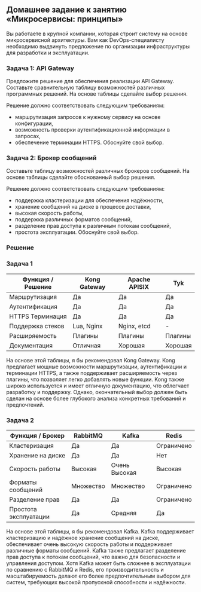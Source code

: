 ## Домашнее задание к занятию «Микросервисы: принципы»
Вы работаете в крупной компании, которая строит систему на основе микросервисной архитектуры. Вам как DevOps-специалисту необходимо выдвинуть предложение по организации инфраструктуры для разработки и эксплуатации.

### Задача 1: API Gateway
Предложите решение для обеспечения реализации API Gateway. Составьте сравнительную таблицу возможностей различных программных решений. На основе таблицы сделайте выбор решения.

Решение должно соответствовать следующим требованиям:

 - маршрутизация запросов к нужному сервису на основе конфигурации,
 - возможность проверки аутентификационной информации в запросах,
 - обеспечение терминации HTTPS.
Обоснуйте свой выбор.

### Задача 2: Брокер сообщений
Составьте таблицу возможностей различных брокеров сообщений. На основе таблицы сделайте обоснованный выбор решения.

Решение должно соответствовать следующим требованиям:

 - поддержка кластеризации для обеспечения надёжности,
 - хранение сообщений на диске в процессе доставки,
 - высокая скорость работы,
 - поддержка различных форматов сообщений,
 - разделение прав доступа к различным потокам сообщений,
 - простота эксплуатации.
Обоснуйте свой выбор.

### Решение

### Задача 1
| Функция / Решение |	Kong Gateway |	Apache APISIX |	Tyk |
| ---|---|---|---|
| Маршрутизация |	Да | Да |	Да |
| Аутентификация |	Да |	Да |	Да |
| HTTPS Терминация |	Да |	Да |	Да |
| Поддержка стеков |	Lua, Nginx	| Nginx, etcd	| - |
| Расширяемость |	Плагины |	Плагины |	Плагины |
| Документация |	Отличная |	Хорошая |	Хорошая |

На основе этой таблицы, я бы рекомендовал Kong Gateway. Kong предлагает мощные возможности маршрутизации, аутентификации и терминации HTTPS, а также поддерживает расширяемость через плагины, что позволяет легко добавлять новые функции. Kong также широко используется и имеет отличную документацию, что облегчает разработку и поддержку. Однако, окончательный выбор должен быть сделан на основе более глубокого анализа конкретных требований и предпочтений.

### Задача 2
| Функция / Брокер |	RabbitMQ |	Kafka |	Redis |
| --- | --- | --- | --- |
| Кластеризация |	Да |	Да |	Ограничено |
| Хранение на диске |	Да |	Да |	Нет |
| Скорость работы |	Высокая |	Очень Высокая |	Высокая |
| Форматы сообщений |	Множество |	Множество |	Ограничено |
| Разделение прав |	Да |	Да |	Ограничено |
| Простота эксплуатации |	Да |	Средняя |	Да |

На основе этой таблицы, я бы рекомендовал Kafka. Kafka поддерживает кластеризацию и надёжное хранение сообщений на диске, обеспечивает очень высокую скорость работы и поддерживает различные форматы сообщений. Kafka также предлагает разделение прав доступа к потокам сообщений, что важно для безопасности и управления доступом. Хотя Kafka может быть сложнее в эксплуатации по сравнению с RabbitMQ и Redis, его производительность и масштабируемость делают его более предпочтительным выбором для систем, требующих высокой пропускной способности и надёжности.

